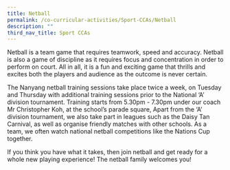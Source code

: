 ```yaml
---
title: Netball
permalink: /co-curricular-activities/Sport-CCAs/Netball
description: ""
third_nav_title: Sport CCAs
---
```

Netball is a team game that requires teamwork, speed and accuracy.  Netball is also a game of discipline as it requires focus and concentration in order to perform on court. All in all, it is a fun and exciting game that thrills and excites both the players and audience as the outcome is never certain.

The Nanyang netball training sessions take place twice a week, on Tuesday and Thursday with additional training sessions prior to the National ‘A’ division tournament. Training starts from 5.30pm - 7.30pm under our coach Mr Christopher Koh, at the school’s parade square, Apart from the ‘A’ division tournament, we also take part in leagues such as the Daisy Tan Carnival, as well as organise friendly matches with other schools. As a team, we often watch national netball competitions like the Nations Cup together.

If you think you have what it takes, then join netball and get ready for a whole new playing experience! The netball family welcomes you!